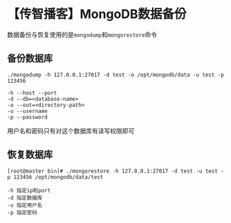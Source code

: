 # 【传智播客】MongoDB数据备份


数据备份与恢复使用的是`mongodump`和`mongorestore`命令

## 备份数据库


```
./mongodump -h 127.0.0.1:27017 -d test -o /opt/mongodb/data -u test -p 123456
```

    -h --host --port
    -d --db=<database-name>
    -o --out=<directory-path>
    -u --username
    -p --password
    

用户名和密码只有对这个数据库有读写权限即可


## 恢复数据库

```
[root@master bin]# ./mongorestore -h 127.0.0.1:27017 -d test -u test -p 123456 /opt/mongodb/data/test
```
    -h 指定ip和port
    -d 指定数据库
    -u 指定用户名
    -p 指定密码
    